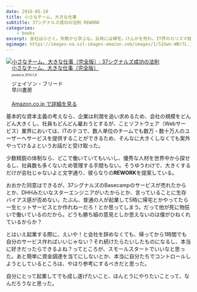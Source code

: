```yaml
---
date: 2016-05-10
title: 小さなチーム、大きな仕事
subtitle: 37シグナルズ成功の法則 REWORK
categories: 
    - books
excerpt: 会社は小さく。失敗から学ぶな。五時には帰宅。けんかを売れ。IT界のカリスマ経営者が目からウロコの心得を明快に示すビジネス読書会の新スタンダード。
ogimage: https://images-na.ssl-images-amazon.com/images/I/51Uwn-WBcTL.jpg
---
```


<div class="azlink-box"><div class="azlink-image" style="float:left"><a href="http://www.amazon.co.jp/exec/obidos/ASIN/415209267X/warikiru-22/ref=nosim/" name="azlinklink" target="_blank"><img src="https://images-na.ssl-images-amazon.com/images/I/51Uwn-WBcTL._SL160_.jpg" alt="小さなチーム、大きな仕事〔完全版〕: 37シグナルズ成功の法則" style="border:none" /></a></div><div class="azlink-info" style="float:left;margin-left:15px;line-height:120%"><div class="azlink-name" style="margin-bottom:10px;line-height:120%"><a href="http://www.amazon.co.jp/exec/obidos/ASIN/415209267X/warikiru-22/ref=nosim/" name="azlinklink" target="_blank">小さなチーム、大きな仕事〔完全版〕</a><div class="azlink-powered-date" style="font-size:7pt;margin-top:5px;font-family:verdana;line-height:120%">posted at 2016.5.8</div></div><div class="azlink-detail">ジェイソン・フリード<br />早川書房<br /><br /></div><div class="azlink-link" style="margin-top:5px"><a href="http://www.amazon.co.jp/exec/obidos/ASIN/415209267X/warikiru-22/ref=nosim/" target="_blank">Amazon.co.jp で詳細を見る</a></div></div><div class="azlink-footer" style="clear:left"></div></div>

基本的な資本主義の考えなら、企業は利潤を追い求めるため、会社の規模をどんどん大きくし、社員もどんどん雇おうとするが、ことソフトウェア（Webサービス）業界においては、ITのテコで、数人単位のチームでも数万・数十万人のユーザーへサービスを提供することができるため、そんなに大きくしなくても案外やってけるよというお話だと受け取った。

少数精鋭の体制なら、どこで働いていてもいいし、優秀な人材を世界中から探せるし、社員数も多くないため管理する手間もない。そうゆうわけで、大きくするだけが会社じゃないよと文字通り、彼らなりの**REWORK**を提案している。

おおかた同意はできるが、37シグナルズのBasecampのサービスが売れたからとか、DHHみたいなスターエンジニアがいたからとか、言っていることに生存バイアス感が否めない。たぶん、普通の人が起業して5時に帰宅とかやってたら一生ヒットサービスとか作れねーだろ！とか思ってしまう。だって他が死に物狂いで働いているのだから。どうも勝ち組の意見としか思えないのは僕がひねくれているからか？

とはいえ起業する際に、えいや！と会社を辞めなくても、帰ってから1時間でも自分のサービス作ればいいじゃない？それ続けたらたいしたものになるし、本当に好きだったらできるよね？ってところが、スモールスタートでいいなと思った。あと簡単に資金調達を当てにしないとか、本当に自分たちでコントロールしようとしているところは、やはり参考にするべきだと思った。

自分にとって起業してでも成し遂げたいこと、ほんとうにやりたいことって、なんだろうなと思った。




